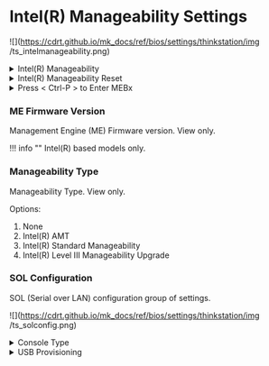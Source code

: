 # Intel(R) Manageability Settings #

![](https://cdrt.github.io/mk_docs/ref/bios/settings/thinkstation/img
   /ts_intelmanageability.png)

<details><summary>Intel(R) Manageability</summary>

Options:

1. **Enabled** – Default.
2. Disabled.

!!! info ""
    When `Disabled`:<br>    a. If system is provisioned, MEBx (Management Engine BIOS Extension) will be unprovisioned first.<br>    b. Manageability functions will be disabled. You can enter BIOS to re-enable Intel(R) Manageability.<br>

!!! info ""
    When changing from `Enabled` to `Disabled`, after saving and exiting SETUP, you need to unplug the AC power cord and plug it in again.

| WMI Setting name | Values | SVP / SMP Req'd | AMD/Intel |
|:---|:---|:---|:---|
| ManageabilityControl | Disabled, Enabled | yes | Intel |
</details>

<details><summary>Intel(R) Manageability Reset</summary>
Options:

1. Enabled.
2. **Disabled** – Default.

!!! info ""
    When `Enabled`, Intel(R) Manageability settings will reset to default configuration.<br> The MEBx password will also be reset.<br>

</details>

<details><summary>Press < Ctrl-P > to Enter MEBx</summary>

!!! info ""
    Management Engine BIOS Extension (MEBx) provides platform-level configuration options for you to configure the behavior of Management Engine (ME) platform.

Options:

1. **Enabled** – Default.
2. Disabled.

| WMI Setting name | Values | SVP / SMP Req'd | AMD/Intel |
|:---|:---|:---|:---|
| CtrlPEnterMEBx | Disabled, Enabled | yes | Intel |
</details>

### ME Firmware Version ###

Management Engine (ME) Firmware version. View only.

!!! info ""
    Intel(R) based models only.

### Manageability Type ###

Manageability Type. View only.

Options:

1. None
2. Intel(R) AMT
3. Intel(R) Standard Manageability
4. Intel(R) Level III Manageability Upgrade

</details>

### SOL Configuration ###

SOL (Serial over LAN) configuration group of settings.<br>

![](https://cdrt.github.io/mk_docs/ref/bios/settings/thinkstation/img
   /ts_solconfig.png)

<details><summary>Console Type</summary>

Options:

1. VT100
2. VT100-8bit
3. PC-ANSI-7bit
4. PC-ANSI
5. **VT100+** – Default.
6. VT-UTF8
7. ASCII

| WMI Setting name | Values | SVP / SMP Req'd | AMD/Intel |
|:---|:---|:---|:---|
| SOLConfiguration | VT100, VT100-8bit, PC-ANSI-7bit, PC-ANSI, VT100+, VT-UTF8, ASCII | yes | Intel |

</details>

</details>

<details><summary>USB Provisioning </summary>

Options:

1. Enabled.
2. **Disabled** - Default.

| WMI Setting name | Values | SVP / SMP Req'd | AMD/Intel |
|:---|:---|:---|:---|
| USBProvisioning | Disabled, Enabled | yes | Intel |

</details>
